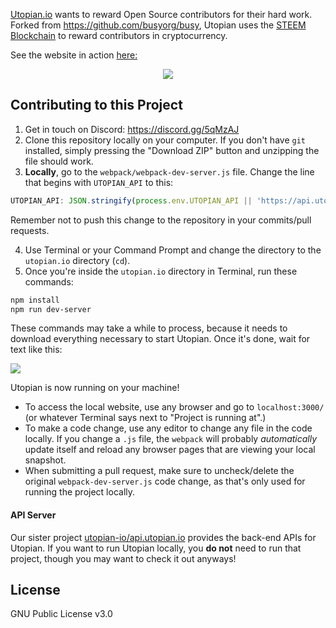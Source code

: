 [Utopian.io](https://utopian.io) wants to reward Open Source contributors for their hard work. 
Forked from https://github.com/busyorg/busy, Utopian uses the [STEEM Blockchain](https://steem.io) to reward contributors in cryptocurrency.

See the website in action [here:](https://utopian.io)

<center><img src="https://steemitimages.com/DQmYgMbYHNtiNmA6TbSL34tNwaMvxsQu2o5zrDvnbDks8bY/image.png"/></center>
  
## Contributing to this Project
1. Get in touch on Discord: https://discord.gg/5qMzAJ
2. Clone this repository locally on your computer. If you don't have `git` installed, simply pressing the "Download ZIP" button and unzipping the file should work.
3. **Locally**, go to the `webpack/webpack-dev-server.js` file. Change the line that begins with `UTOPIAN_API` to this:
```javascript
UTOPIAN_API: JSON.stringify(process.env.UTOPIAN_API || 'https://api.utopian.io/api/'),
```
Remember not to push this change to the repository in your commits/pull requests.

4. Use Terminal or your Command Prompt and change the directory to the `utopian.io` directory (`cd`). 
5. Once you're inside the `utopian.io` directory in Terminal, run these commands:
```bash
npm install
npm run dev-server
```
These commands may take a while to process, because it needs to download everything necessary to start Utopian. Once it's done, wait for text like this:

![](https://steemitimages.com/DQmaaMZtej1YsQYrFXZh3qTLKgCXNTiFYhUb6U2UT4yyb7c/image.png)

Utopian is now running on your machine! 
* To access the local website, use any browser and go to `localhost:3000/` (or whatever Terminal says next to "Project is running at".)
* To make a code change, use any editor to change any file in the code locally. If you change a `.js` file, the `webpack` will probably _automatically_ update itself and reload any browser pages that are viewing your local snapshot.
* When submitting a pull request, make sure to uncheck/delete the original `webpack-dev-server.js` code change, as that's only used for running the project locally.

#### API Server
Our sister project [utopian-io/api.utopian.io](https://github.com/utopian-io/api.utopian.io) provides the back-end APIs for Utopian. If you want to run Utopian locally, you **do not** need to run that project, though you may want to check it out anyways!
## License
GNU Public License v3.0
